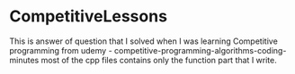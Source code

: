 # CompetitiveLessons
This is answer of question that I solved when I was learning Competitive programming from udemy - competitive-programming-algorithms-coding-minutes most of the cpp files contains only the function part that I write.
